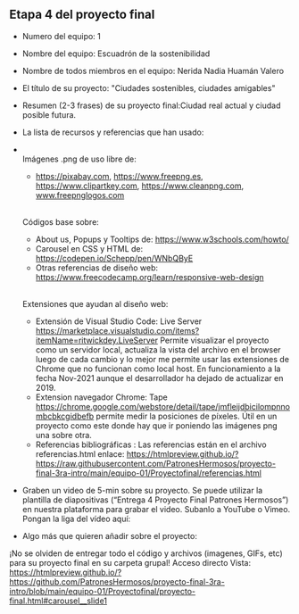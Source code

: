 ## Etapa 4 del proyecto final

- Numero del equipo: 1
- Nombre del equipo: Escuadrón de la sostenibilidad
- Nombre de todos miembros en el equipo: Nerida Nadia Huamán Valero
- El título de su proyecto: "Ciudades sostenibles, ciudades amigables"
- Resumen (2-3 frases) de su proyecto final:Ciudad real actual y ciudad posible futura.
- La lista de recursos y referencias que han usado:
- <br>Imágenes .png de uso libre de:</br>
   - https://pixabay.com, https://www.freepng.es, https://www.clipartkey.com, https://www.cleanpng.com, www.freepnglogos.com

   <br>Códigos  base sobre:</br>
   - About us, Popups y Tooltips de: https://www.w3schools.com/howto/
   - Carousel en CSS y HTML de: https://codepen.io/Schepp/pen/WNbQByE
   - Otras referencias de diseño web: https://www.freecodecamp.org/learn/responsive-web-design

  <br>Extensiones que ayudan al diseño web:<br>
   - Extensión  de Visual Studio Code:  Live Server https://marketplace.visualstudio.com/items?itemName=ritwickdey.LiveServer Permite visualizar el proyecto como un servidor 	local, actualiza la vista del archivo en el browser luego de cada cambio y lo mejor me permite usar las extensiones de Chrome que no funcionan como local host. En funcionamiento a la fecha Nov-2021 aunque el desarrollador ha dejado de actualizar en 2019.
   - Extension navegador Chrome: Tape https://chrome.google.com/webstore/detail/tape/jmfleijdbicilompnnombcbkcgidbefb permite medir la posiciones de píxeles. Útil en un proyecto como este donde hay que ir poniendo las imágenes png una sobre otra.
   - Referencias bibliográficas : Las referencias están en el archivo referencias.html enlace: https://htmlpreview.github.io/?https://raw.githubusercontent.com/PatronesHermosos/proyecto-final-3ra-intro/main/equipo-01/Proyectofinal/referencias.html
  
- Graben un video de 5-min sobre su proyecto. Se puede utilizar la plantilla de diapositivas (“Entrega 4 Proyecto Final Patrones Hermosos”) en nuestra plataforma para grabar el video. Subanlo a YouTube o Vimeo. Pongan la liga del vídeo aquí: 
- Algo más que quieren añadir sobre el proyecto: 

¡No se olviden de entregar todo el código y archivos (imagenes, GIFs, etc) para su proyecto final en su carpeta grupal!
Acceso directo Vista:
https://htmlpreview.github.io/?https://github.com/PatronesHermosos/proyecto-final-3ra-intro/blob/main/equipo-01/Proyectofinal/proyecto-final.html#carousel__slide1
